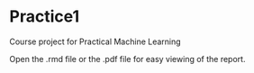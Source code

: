 # Practice1
Course project for Practical Machine Learning

Open the .rmd file or the .pdf file for easy viewing of the report.    
